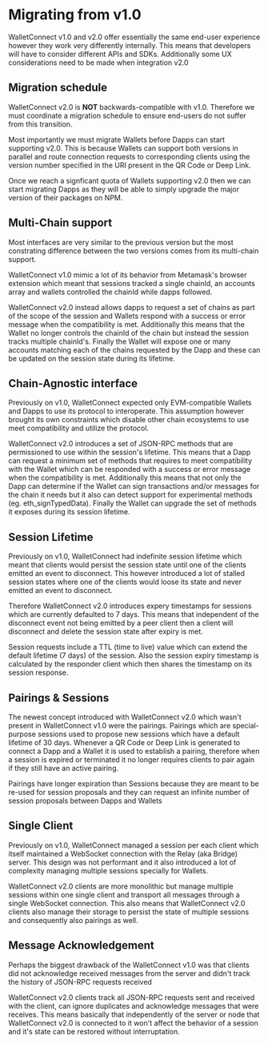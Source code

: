 # Migrating from v1.0

WalletConnect v1.0 and v2.0 offer essentially the same end-user experience however they work very differently internally. This means that developers will have to consider different APIs and SDKs. Additionally some UX considerations need to be made when integration v2.0

## Migration schedule

WalletConnect v2.0 is **NOT** backwards-compatible with v1.0. Therefore we must coordinate a migration schedule to ensure end-users do not suffer from this transition.

Most importantly we must migrate Wallets before Dapps can start supporting v2.0. This is because Wallets can support both versions in parallel and route connection requests to corresponding clients using the version number specified in the URI present in the QR Code or Deep Link.

Once we reach a signficant quota of Wallets supporting v2.0 then we can start migrating Dapps as they will be able to simply upgrade the major version of their packages on NPM.

## Multi-Chain support

Most interfaces are very similar to the previous version but the most constrating difference between the two versions comes from its multi-chain support.

WalletConnect v1.0 mimic a lot of its behavior from Metamask's browser extension which meant that sessions tracked a single chainId, an accounts array and wallets controlled the chainId while dapps followed.

WalletConnect v2.0 instead allows dapps to request a set of chains as part of the scope of the session and Wallets respond with a success or error message when the compatibility is met. Additionally this means that the Wallet no longer controls the chainId of the chain but instead the session tracks multiple chainId's. Finally the Wallet will expose one or many accounts matching each of the chains requested by the Dapp and these can be updated on the session state during its lifetime.

## Chain-Agnostic interface

Previously on v1.0, WalletConnect expected only EVM-compatible Wallets and Dapps to use its protocol to interoperate. This assumption however brought its own constraints which disable other chain ecosystems to use meet compatibility and utilize the protocol.

WalletConnect v2.0 introduces a set of JSON-RPC methods that are permissioned to use within the session's lifetime. This means that a Dapp can request a minimum set of methods that requires to meet compatibility with the Wallet which can be responded with a success or error message when the compatibility is met. Additionally this means that not only the Dapp can determine if the Wallet can sign transactions and/or messages for the chain it needs but it also can detect support for experimental methods (eg. eth_signTypedData). Finally the Wallet can upgrade the set of methods it exposes during its session lifetime.

## Session Lifetime

Previously on v1.0, WalletConnect had indefinite session lifetime which meant that clients would persist the session state until one of the clients emitted an event to disconnect. This however introduced a lot of stalled session states where one of the clients would loose its state and never emitted an event to disconnect.

Therefore WalletConnect v2.0 introduces expery timestamps for sessions which are currently defaulted to 7 days. This means that independent of the disconnect event not being emitted by a peer client then a client will disconnect and delete the session state after expiry is met.

Session requests include a TTL (time to live) value which can extend the default lifetime (7 days) of the session. Also the session expiry timestamp is calculated by the responder client which then shares the timestamp on its session response.

## Pairings & Sessions

The newest concept introduced with WalletConnect v2.0 which wasn't present in WalletConnect v1.0 were the pairings. Pairings which are special-purpose sessions used to propose new sessions which have a default lifetime of 30 days. Whenever a QR Code or Deep Link is generated to connect a Dapp and a Wallet it is used to establish a pairing, therefore when a session is expired or terminated it no longer requires clients to pair again if they still have an active pairing.

Pairings have longer expiration than Sessions because they are meant to be re-used for session proposals and they can request an infinite number of session proposals between Dapps and Wallets

## Single Client

Previously on v1.0, WalletConnect managed a session per each client which itself maintained a WebSocket connection with the Relay (aka Bridge) server. This design was not performant and it also introduced a lot of complexity managing multiple sessions specially for Wallets.

WalletConnect v2.0 clients are more monolithic but manage multiple sessions within one single client and transport all messages through a single WebSocket connection. This also means that WalletConnect v2.0 clients also manage their storage to persist the state of multiple sessions and consequently also pairings as well.

## Message Acknowledgement

Perhaps the biggest drawback of the WalletConnect v1.0 was that clients did not acknowledge received messages from the server and didn't track the history of JSON-RPC requests received

WalletConnect v2.0 clients track all JSON-RPC requests sent and received with the client, can ignore duplicates and acknowledge messages that were receives. This means basically that independently of the server or node that WalletConnect v2.0 is connected to it won't affect the behavior of a session and it's state can be restored without interruptation.
